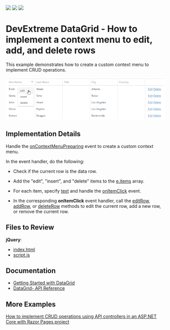 <!-- default badges list -->
![](https://img.shields.io/endpoint?url=https://codecentral.devexpress.com/api/v1/VersionRange/128583131/19.2.11%2B)
[![](https://img.shields.io/badge/Open_in_DevExpress_Support_Center-FF7200?style=flat-square&logo=DevExpress&logoColor=white)](https://supportcenter.devexpress.com/ticket/details/T123309)
[![](https://img.shields.io/badge/📖_How_to_use_DevExpress_Examples-e9f6fc?style=flat-square)](https://docs.devexpress.com/GeneralInformation/403183)
<!-- default badges end -->

# DevExtreme DataGrid - How to implement a context menu to edit, add, and delete rows

This example demonstrates how to create a custom context menu to implement CRUD operations.

![context-menu](custom-context-menu.png)

## Implementation Details

Handle the [onContextMenuPreparing](https://js.devexpress.com/Documentation/ApiReference/UI_Widgets/dxDataGrid/Configuration/#onContextMenuPreparing) event to create a custom context menu.

In the event handler, do the following:

- Check if the current row is the data row. 

- Add the "edit", "insert", and "delete" items to the [e.items](https://js.devexpress.com/Documentation/ApiReference/UI_Components/dxContextMenu/Configuration/items/) array. 

- For each item, specify [text](https://js.devexpress.comDocumentation/ApiReference/UI_Components/dxContextMenu/Configuration/items/#text) and handle the [onItemClick](https://js.devexpress.com/Documentation/ApiReference/UI_Widgets/dxContextMenu/Configuration/#onItemClick) event. 
  
- In the corresponding **onItemClick** event handler, call the [editRow](https://js.devexpress.com/Documentation/ApiReference/UI_Widgets/dxDataGrid/Methods/#editRowrowIndex), [addRow](https://js.devexpress.com/Documentation/ApiReference/UI_Widgets/dxDataGrid/Methods/#addRow), or [deleteRow](https://js.devexpress.com/Documentation/ApiReference/UI_Widgets/dxDataGrid/Methods/#deleteRowrowIndex) methods to edit the current row, add a new row, or remove the current row.


## Files to Review

**jQuery**:
- [index.html](/jQuery/index.html)
- [script.js](/jQuery/script.js)

## Documentation

- [Getting Started with DataGrid](https://js.devexpress.com/Documentation/Guide/UI_Components/DataGrid/Getting_Started_with_DataGrid/)
- [DataGrid- API Reference](https://js.devexpress.com/Documentation/ApiReference/UI_Components/dxDataGrid/)

## More Examples

[How to implement CRUD operations using API controllers in an ASP.NET Core with Razor Pages project](https://github.com/DevExpress-Examples/devextreme-datasource-CRUD-operations-ASP.NET-Core)
